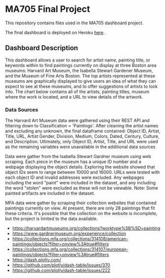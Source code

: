# MA705 Final Project

This repository contains files used in the MA705 dashboard project.

The final dashboard is deployed on Heroku [here](https://fall2022_ma705.herokuapp.com).

## Dashboard Description
This dashboard allows a user to search for artist name, painting title, or keywords within to find paintings currently on display at three Boston area museums: Harvard Art Museum, the Isabella Stewart Gardener Museum, and the Museum of Fine Arts Boston. The top artists represented at these museums are graphically displayed to give users an idea of what they can expect to see at these museums, and to offer suggestions of artists to look into. The chart below contains all of the artists, painting titles, museum where the work is located, and a URL to view details of the artwork.

### Data Sources

The Harvard Art Museum data were gathered using their REST API and filtering down to Classification = 'Paintings'. After cleaning the artist names and excluding any unknown, the final dataframe contained: Object ID, Artist, Title, URL, Artist Gender, Division, Medium, Colors, Dated, Century, Culture, and Description. Ultimately, only Object ID, Artist, Title, and URL were used as the remaining variables were unavailable in the additional data sources

Data were gather from the Isabella Stewart Gardner museum using web scraping. Each piece in the museum has a unique ID number and a webpage displaying the object details. Exploring the website showed that object IDs seem to range between 10000 and 16000. URLs were tested with each object ID and invalid addresses were excluded. Any webpages including the word "paint" were included in the dataset, and any including the word "stolen" were excluded as these will not be viewable. Note: Some painted artifacts are included in the dataset.

MFA data were gather by scraping their collection websites that contained paintings currently on view. At present, there are only 28 paintings that fit these criteria. It's possible that the collection on the website is incomplete, but the project is limited to the data available.

- https://harvardartmuseums.org/collections?worktype%5B%5D=painting
- https://www.gardnermuseum.org/experience/collection
- https://collections.mfa.org/collections/314108/american-paintings/objects?filter=onview%3Atrue#filters
- https://collections.mfa.org/collections/314107/european-paintings/objects?filter=onview%3Atrue#filters
- https://dash.plotly.com/
- https://github.com/plotly/dash-table/issues/370
- https://github.com/plotly/dash-table/issues/222

